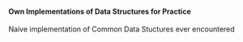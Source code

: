 #### Own Implementations of Data Structures for Practice

Naive implementation of Common Data Stuctures ever encountered
